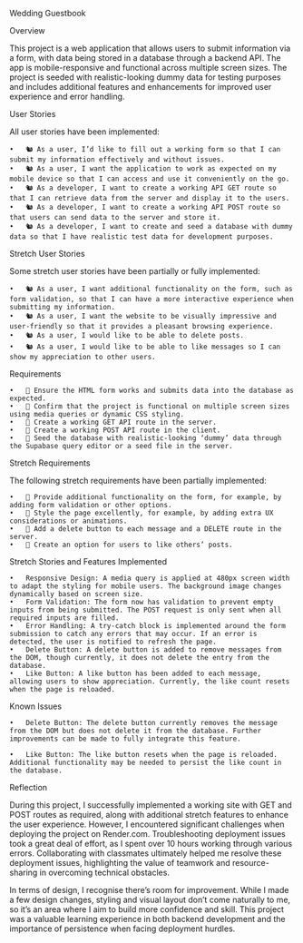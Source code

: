 Wedding Guestbook

Overview

This project is a web application that allows users to submit information via a form, with data being stored in a database through a backend API. The app is mobile-responsive and functional across multiple screen sizes. The project is seeded with realistic-looking dummy data for testing purposes and includes additional features and enhancements for improved user experience and error handling.

User Stories

All user stories have been implemented:

    •	🐿️ As a user, I’d like to fill out a working form so that I can submit my information effectively and without issues.
    •	🐿️ As a user, I want the application to work as expected on my mobile device so that I can access and use it conveniently on the go.
    •	🐿️ As a developer, I want to create a working API GET route so that I can retrieve data from the server and display it to the users.
    •	🐿️ As a developer, I want to create a working API POST route so that users can send data to the server and store it.
    •	🐿️ As a developer, I want to create and seed a database with dummy data so that I have realistic test data for development purposes.

Stretch User Stories

Some stretch user stories have been partially or fully implemented:

    •	🐿️ As a user, I want additional functionality on the form, such as form validation, so that I can have a more interactive experience when submitting my information.
    •	🐿️ As a user, I want the website to be visually impressive and user-friendly so that it provides a pleasant browsing experience.
    •	🐿️ As a user, I would like to be able to delete posts.
    •	🐿️ As a user, I would like to be able to like messages so I can show my appreciation to other users.

Requirements

    •	🎯 Ensure the HTML form works and submits data into the database as expected.
    •	🎯 Confirm that the project is functional on multiple screen sizes using media queries or dynamic CSS styling.
    •	🎯 Create a working GET API route in the server.
    •	🎯 Create a working POST API route in the client.
    •	🎯 Seed the database with realistic-looking ‘dummy’ data through the Supabase query editor or a seed file in the server.

Stretch Requirements

The following stretch requirements have been partially implemented:

    •	🏹 Provide additional functionality on the form, for example, by adding form validation or other options.
    •	🏹 Style the page excellently, for example, by adding extra UX considerations or animations.
    •	🏹 Add a delete button to each message and a DELETE route in the server.
    •	🏹 Create an option for users to like others’ posts.

Stretch Stories and Features Implemented

    •	Responsive Design: A media query is applied at 480px screen width to adapt the styling for mobile users. The background image changes dynamically based on screen size.
    •	Form Validation: The form now has validation to prevent empty inputs from being submitted. The POST request is only sent when all required inputs are filled.
    •	Error Handling: A try-catch block is implemented around the form submission to catch any errors that may occur. If an error is detected, the user is notified to refresh the page.
    •	Delete Button: A delete button is added to remove messages from the DOM, though currently, it does not delete the entry from the database.
    •	Like Button: A like button has been added to each message, allowing users to show appreciation. Currently, the like count resets when the page is reloaded.

Known Issues

    •	Delete Button: The delete button currently removes the message from the DOM but does not delete it from the database. Further improvements can be made to fully integrate this feature.

    •	Like Button: The like button resets when the page is reloaded. Additional functionality may be needed to persist the like count in the database.

Reflection

During this project, I successfully implemented a working site with GET and POST routes as required, along with additional stretch features to enhance the user experience. However, I encountered significant challenges when deploying the project on Render.com. Troubleshooting deployment issues took a great deal of effort, as I spent over 10 hours working through various errors. Collaborating with classmates ultimately helped me resolve these deployment issues, highlighting the value of teamwork and resource-sharing in overcoming technical obstacles.

In terms of design, I recognise there’s room for improvement. While I made a few design changes, styling and visual layout don’t come naturally to me, so it’s an area where I aim to build more confidence and skill. This project was a valuable learning experience in both backend development and the importance of persistence when facing deployment hurdles.
